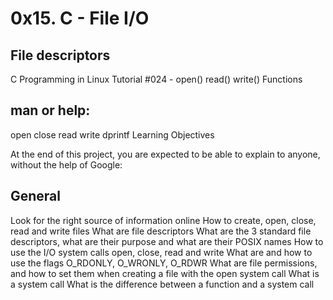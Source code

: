 # 0x15. C - File I/O

## File descriptors

C Programming in Linux Tutorial #024 - open() read() write() Functions

## man or help:

open
close
read
write
dprintf
Learning Objectives

At the end of this project, you are expected to be able to explain to anyone, without the help of Google:

## General
Look for the right source of information online
How to create, open, close, read and write files
What are file descriptors
What are the 3 standard file descriptors, what are their purpose and what are their POSIX names
How to use the I/O system calls open, close, read and write
What are and how to use the flags O_RDONLY, O_WRONLY, O_RDWR
What are file permissions, and how to set them when creating a file with the open system call
What is a system call
What is the difference between a function and a system call
